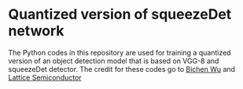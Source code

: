 # Quantized version of squeezeDet network

The Python codes in this repository are used for training a quantized version of an object detection model that is based on VGG-8 and squeezeDet detector. The credit for these codes go to [Bichen Wu](https://github.com/BichenWuUCB/squeezeDet) and [Lattice Semiconductor](https://www.latticesemi.com/)
